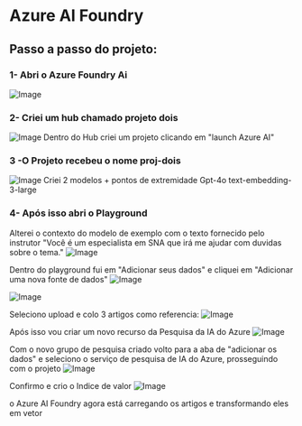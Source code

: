 # Azure AI Foundry


## Passo a passo do projeto:

### 1- Abri o Azure Foundry Ai
![Image](https://github.com/user-attachments/assets/578c43fe-a61c-489d-bce1-86b7a0117de7)

### 2- Criei um hub chamado projeto dois
![Image](https://github.com/user-attachments/assets/518ece6f-7fa7-4156-97c5-af67f86e88e2)
Dentro do Hub criei um projeto clicando em "launch Azure AI"

### 3 -O Projeto recebeu o nome proj-dois
![Image](https://github.com/user-attachments/assets/45fe2a6d-69c1-4d6e-8f15-af8dac7f2f13)
Criei 2 modelos + pontos de extremidade
Gpt-4o
text-embedding-3-large


### 4- Após isso abri o Playground 
Alterei o contexto do modelo de exemplo com o texto fornecido pelo instrutor "Você é um especialista em SNA que irá me ajudar com duvidas sobre o tema."
![Image](https://github.com/user-attachments/assets/6b9c7728-00a7-41ea-b062-9bd351523c10)

Dentro do playground fui em "Adicionar seus dados" e cliquei em "Adicionar uma nova fonte de dados"
![Image](https://github.com/user-attachments/assets/48820048-9a51-4158-8da0-c5d4c0e461d4)

![Image](https://github.com/user-attachments/assets/fdb8dfd6-4c17-4610-9fd1-fe1383865767)





Seleciono upload e colo 3 artigos como referencia:
![Image](https://github.com/user-attachments/assets/853a2405-7a8f-4c34-bd98-48001b38a59f)

Após isso vou criar um novo recurso da Pesquisa da IA do Azure 
![Image](https://github.com/user-attachments/assets/cf6cb565-a486-4796-aa23-54d9f56bcd58)

Com o novo grupo de pesquisa criado volto para a aba de  "adicionar os dados" e seleciono o serviço de pesquisa de IA do Azure, prosseguindo com o projeto
![Image](https://github.com/user-attachments/assets/cf63cd73-ea95-45fc-b185-655562695bda)

Confirmo e crio o Indice de valor
![Image](https://github.com/user-attachments/assets/93add048-10ff-4251-b2fe-81425427e018)


o Azure AI Foundry agora está carregando os artigos e transformando eles em vetor
